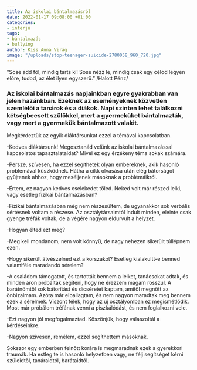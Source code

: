 ```yaml
---
title: Az iskolai bántalmazásról
date: 2022-01-17 09:08:00 +01:00
categories:
- interjú
tags:
- bántalmazás
- bullying
author: Kiss Anna Virág
image: "/uploads/stop-teenager-suicide-2780058_960_720.jpg"
---
```


"Sose add föl, mindig tarts ki!
Sose nézz le, mindig csak egy
célod legyen előre, tudod,
az élet ilyen egyszerű.”
/Halott Pénz/


### Az iskolai bántalmazás napjainkban egyre gyakrabban van jelen hazánkban. Ezeknek az eseményeknek közvetlen szemlélői a tanárok és a diákok. Napi szinten lehet találkozni kétségbeesett szülőkkel, mert a gyermeküket bántalmazták, vagy mert a gyermekük bántalmazott valakit.


Megkérdeztük az egyik diáktársunkat ezzel a témával kapcsolatban.

-Kedves diáktársunk! Megosztanád velünk az iskolai bántalmazással kapcsolatos tapasztalataidat? Mivel ez egy érzékeny téma sokak számára.

-Persze, szívesen, ha ezzel segíthetek olyan embereknek, akik hasonló problémával küszködnek. Hátha a cikk olvasása után elég bátorságot gyűjtenek ahhoz, hogy meséljenek másoknak a problémáikról.

-Értem, ez nagyon kedves cselekedet tőled. Neked volt már részed lelki, vagy esetleg fizikai bántalmazásban?

-Fizikai bántalmazásban még nem részesültem, de ugyanakkor sok verbális sértésnek voltam a részese. Az osztálytársaimtól indult minden, eleinte csak gyenge tréfák voltak, de a végére nagyon eldurvult a helyzet.

-Hogyan élted ezt meg?

-Meg kell mondanom, nem volt könnyű, de nagy nehezen sikerült túllépnem ezen.

-Hogy sikerült átvészelned ezt a korszakot? Esetleg kialakultt-e benned valamiféle maradandó sérelem?

-A családom támogatott, és tartották bennem a lelket, tanácsokat adtak, és minden áron próbáltak segíteni, hogy ne érezzem magam rosszul. A barátnőmtől sok bátorítást és dicséretet kaptam, amitől megnőtt az önbizalmam. Azóta már elballagtam, és nem nagyon maradtak meg bennem ezek a sérelmek. Viszont félek, hogy az új osztályomban ez megismétlődik. Most már próbálom tréfának venni a piszkálódást, és nem foglalkozni vele.

-Ezt nagyon jól megfogalmaztad. Köszönjük, hogy válaszoltál a kérdéseinkre.

-Nagyon szívesen, remélem, ezzel segíthettem másoknak.


Sokszor egy emberben felnőtt korára is megmaradnak ezek a gyerekkori traumák. Ha estleg te is hasonló helyzetben vagy, ne félj segítséget kérni szüleidtől, tanáraidtól, barátaidtól. 
